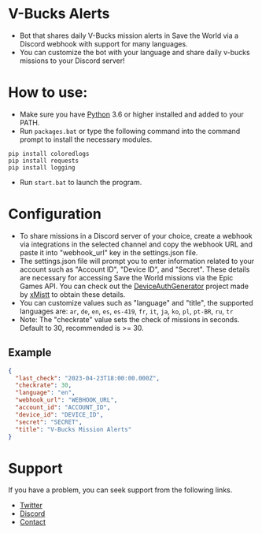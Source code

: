 # V-Bucks Alerts
- Bot that shares daily V-Bucks mission alerts in Save the World via a Discord webhook with support for many languages.
- You can customize the bot with your language and share daily v-bucks missions to your Discord server!

# How to use:
- Make sure you have [Python](https://www.python.org/downloads/) 3.6 or higher installed and added to your PATH.
- Run `packages.bat` or type the following command into the command prompt to install the necessary modules.
```
pip install coloredlogs
pip install requests
pip install logging
```
- Run `start.bat` to launch the program.
# Configuration
- To share missions in a Discord server of your choice, create a webhook via integrations in the selected channel and copy the webhook URL and paste it into "webhook_url" key in the settings.json file.
- The settings.json file will prompt you to enter information related to your account such as "Account ID", "Device ID", and "Secret". These details are necessary for accessing Save the World missions via the Epic Games API. You can check out the [DeviceAuthGenerator](https://github.com/xMistt/DeviceAuthGenerator) project made by [xMistt](https://github.com/xMistt) to obtain these details.
- You can customize values such as "language" and "title", the supported languages are: `ar`, `de`, `en`, `es`, `es-419`, `fr`, `it`, `ja`, `ko`, `pl`, `pt-BR`, `ru`, `tr`
- Note: The "checkrate" value sets the check of missions in seconds. Default to 30, recommended is >= 30.
## Example
```json
{
  "last_check": "2023-04-23T18:00:00.000Z",
  "checkrate": 30,
  "language": "en",
  "webhook_url": "WEBHOOK_URL",
  "account_id": "ACCOUNT_ID",
  "device_id": "DEVICE_ID",
  "secret": "SECRET",
  "title": "V-Bucks Mission Alerts"
}
```
# Support
If you have a problem, you can seek support from the following links.
- [Twitter](https://twitter.com/Liqutch)
- [Discord](https://discord.gg/nNPrQeqCyf)
- [Contact](https://liqutch.dev/)
